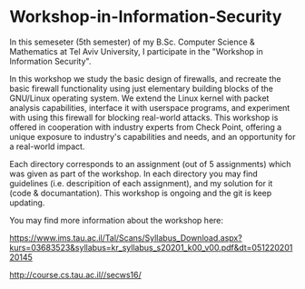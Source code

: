 # Workshop-in-Information-Security
In this semeseter (5th semester) of my B.Sc. Computer Science & Mathematics at Tel Aviv University, I participate in the "Workshop in Information Security".

In this workshop we study the basic design of firewalls, and recreate the basic firewall functionality using just elementary building blocks of the GNU/Linux operating system.
We extend the Linux kernel with packet analysis capabilities, interface it with userspace programs, and experiment with using this firewall for blocking real-world attacks.
This workshop is offered in cooperation with industry experts from Check Point, offering a unique exposure to industry's capabilities and needs, and an opportunity for a real-world impact.

Each directory corresponds to an assignment (out of 5 assignments) which was given as part of the workshop.
In each directory you may find guidelines (i.e. descripition of each assignment), and my solution for it (code & documantation).
This workshop is ongoing and the git is keep updating.

You may find more information about the workshop here:

https://www.ims.tau.ac.il/Tal/Scans/Syllabus_Download.aspx?kurs=03683523&syllabus=kr_syllabus_s20201_k00_v00.pdf&dt=05122020120145

http://course.cs.tau.ac.il//secws16/
